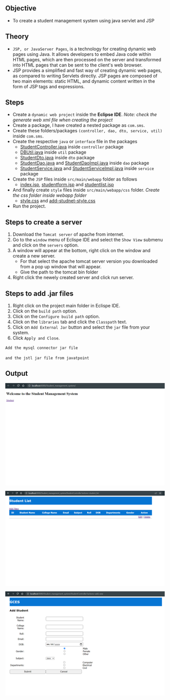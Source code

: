 
## Objective

- To create a student management system using java servlet and JSP

## Theory

- `JSP, or JavaServer Pages`, is a technology for creating dynamic web pages using Java. It allows developers to embed Java code within HTML pages, which are then processed on the server and transformed into HTML pages that can be sent to the client's web browser.
- JSP provides a simplified and fast way of creating dynamic web pages, as compared to writing Servlets directly. JSP pages are composed of two main elements: static HTML, and dynamic content written in the form of JSP tags and expressions.

## Steps

- Create a `dynamic web project` inside the **Eclipse IDE**. *Note: check the generate web xml file when creating the project*
- Create a package, I have created a nested package as `com.sms`.
- Create these folders/packages `(controller, dao, dto, service, util)` inside `com.sms`.
- Create the respective `java` or `interface` file in the packages
    - [StudentController.java](https://github.com/maansum/EAD/blob/main/assignments/assignment1/src/main/java/com/sms/controller/StudentController.java) inside `controller` package
    - [DBUtil.java](https://github.com/maansum/EAD/blob/main/assignments/assignment1/src/main/java/com/sms/util/DBUtil.java) inside `util` package
    - [StudentDto.java](https://github.com/maansum/EAD/blob/main/assignments/assignment1/src/main/java/com/sms/dto/StudentDto.java) inside `dto` package
    - [StudentDao.java](https://github.com/maansum/EAD/blob/main/assignments/assignment1/src/main/java/com/sms/dao/StudentDao.java) and [StudentDaoImpl.java](https://github.com/maansum/EAD/blob/main/assignments/assignment1/src/main/java/com/sms/dao/StudentDaoImpl.java) inside `dao` package
    - [StudentService.java](https://github.com/maansum/EAD/blob/main/assignments/assignment1/src/main/java/com/sms/service/StudentService.java) and [StudentServiceImpl.java](https://github.com/maansum/EAD/blob/main/assignments/assignment1/src/main/java/com/sms/service/StudentServiceImpl.java) inside `service` package
- Create the `JSP` files inside `src/main/webapp` folder as follows
    - [index.jsp](https://github.com/maansum/EAD/blob/main/assignments/assignment1/src/main/webapp/index.jsp), [studentform.jsp](https://github.com/maansum/EAD/blob/main/assignments/assignment1/src/main/webapp/studentform.jsp) and [studentlist.jsp](https://github.com/maansum/EAD/blob/main/assignments/assignment1/src/main/webapp/studentlist.jsp)
- And finally create `style` files inside `src/main/webapp/css` folder. *Create the css folder inside webapp folder*
    - [style.css](https://github.com/maansum/EAD/blob/main/assignments/assignment1/src/main/webapp/css/style.css) and [add-studnet-style.css](https://github.com/maansum/EAD/blob/main/assignments/assignment1/src/main/webapp/css/addStudentStyle.css)
- Run the project.

## Steps to create a server

1. Download the `Tomcat server` of apache from internet.
2. Go to the `window` menu of Eclispe IDE and select the `Show View` submenu and click on the `servers` option.
3. A window will appear at the bottom, right click on the window and create a new server.
    - For that select the apache tomcat server version you downloaded from a pop up window that will appear.
    - Give the path to the tomcat bin folder
4. Right click the newely created server and click run server. 

## Steps to add .jar files

1. Right click on the project main folder in Eclispe IDE.
2. Click on the `build path` option.
3. Click on the `Configure build path` option.
4. Click on the `libraries` tab and click the `Classpath` text.
5. Click on `Add External Jar` button and select the `jar` file from your system.
6. Click `Apply and Close`.

```
Add the mysql connector jar file

and the jstl jar file from javatpoint
```

## Output

![SMS home page](../../assets/sms_index.png)

![SMS Student List](../../assets/sms_list.png)

![SMS Student Add Form](../../assets/sms_form.png)